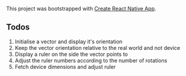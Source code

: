 This project was bootstrapped with [Create React Native App](https://github.com/react-community/create-react-native-app).

## Todos
1. Initialise a vector and display it's orientation
2. Keep the vector orientation relative to the real world and not device
3. Display a ruler on the side the vector points to
4. Adjust the ruler numbers according to the number of rotations
5. Fetch device dimensions and adjust ruler
